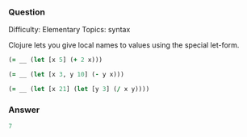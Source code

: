 ### Question

Difficulty:	Elementary
Topics:	syntax


Clojure lets you give local names to values using the special let-form.

```clojure
(= __ (let [x 5] (+ 2 x)))

(= __ (let [x 3, y 10] (- y x)))

(= __ (let [x 21] (let [y 3] (/ x y))))
```

### Answer

```clojure
7
```
